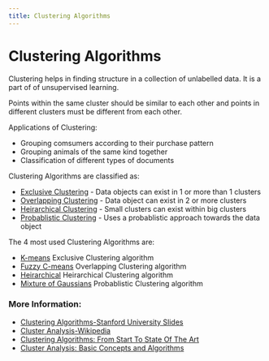 ```yaml
---
title: Clustering Algorithms
--- 
```

# Clustering Algorithms

Clustering helps in finding structure in a collection of unlabelled data.  It is a part of of unsupervised learning. 

Points within the same cluster should be similar to each other and points in different clusters must be different from each other.

Applications of Clustering:
* Grouping comsumers according to their purchase pattern
* Grouping animals of the same kind together
* Classification of different types of documents 

Clustering Algorithms are classified as:
* [Exclusive Clustering](http://www.hypertextbookshop.com/dataminingbook/public_version/contents/chapters/chapter004/section001/blue/page003.html) - Data objects can exist in 1 or more than 1 clusters
* [Overlapping Clustering](https://www.ibm.com/support/knowledgecenter/en/SSFKSJ_9.0.0/com.ibm.mq.pla.doc/q017310_.htm) - Data object can exist in 2 or more clusters
* [Heirarchical Clustering](https://en.wikipedia.org/wiki/Hierarchical_clustering) - Small clusters can exist within big clusters
* [Probablistic Clustering](http://vision.psych.umn.edu/users/schrater/schrater_lab/courses/PattRecog03/Lec26PattRec03.pdf) - Uses a probablistic approach towards the data object

The 4 most used Clustering Algorithms are:
* [K-means](https://home.deib.polimi.it/matteucc/Clustering/tutorial_html/kmeans.html) Exclusive Clustering algorithm
* [Fuzzy C-means](https://home.deib.polimi.it/matteucc/Clustering/tutorial_html/cmeans.html) Overlapping Clustering algorithm
* [Heirarchical](https://home.deib.polimi.it/matteucc/Clustering/tutorial_html/hierarchical.html) Heirarchical Clustering algorithm
* [Mixture of Gaussians](https://home.deib.polimi.it/matteucc/Clustering/tutorial_html/mixture.html) Probablistic Clustering algorithm

### More Information:

* [Clustering Algorithms-Stanford University Slides](https://web.stanford.edu/class/cs345a/slides/12-clustering.pdf)
* [Cluster Analysis-Wikipedia](https://en.wikipedia.org/wiki/Cluster_analysis)
* [Clustering Algorithms: From Start To State Of The Art](https://www.toptal.com/machine-learning/clustering-algorithms) 
* [Cluster Analysis: Basic Concepts and Algorithms](https://www-users.cs.umn.edu/~kumar/dmbook/ch8.pdf) 
 
